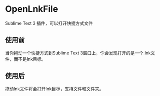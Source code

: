 # OpenLnkFile
Sublime Text 3 插件，可以打开快捷方式文件

## 使用前
当你拖动一个快捷方式到Sublime Text 3窗口上，你会发现打开的是一个.lnk文件，而不是lnk目标。

## 使用后
拖动lnk文件将会打开lnk目标，支持文件和文件夹。
